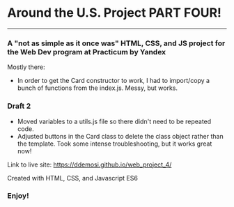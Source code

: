 # Around the U.S. Project PART FOUR!
--------------------------------
### A "not as simple as it once was" HTML, CSS, and JS project for the Web Dev program at Practicum by Yandex

Mostly there:
* In order to get the Card constructor to work, I had to import/copy a bunch of functions from the index.js. Messy, but works.

### Draft 2
* Moved variables to a utils.js file so there didn't need to be repeated code.
* Adjusted buttons in the Card class to delete the class object rather than the template. Took some intense troubleshooting, but it works great now!

Link to live site:
https://ddemosi.github.io/web_project_4/

Created with HTML, CSS, and Javascript ES6

### Enjoy!

